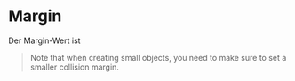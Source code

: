 # Margin

Der Margin-Wert ist 

> Note that when creating small objects, you need to make sure to set a smaller collision margin.
